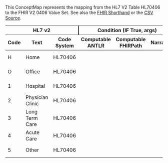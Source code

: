 
This ConceptMap represents the mapping from the HL7 V2 Table HL70406 to the FHIR V2 0406 Value Set. See also the <a href='https://github.com/HL7/v2-to-fhir/blob/master/tank/Table HL70406 to V2 0406.fsh'>FHIR Shorthand</a> or the <a href='https://github.com/HL7/v2-to-fhir/blob/master/mappings/codesystems/HL7 Concept Map_ OrganizationUnitType - Sheet1.csv'>CSV Source</a>.
<table class='grid'><thead>
<tr><th colspan='3' style='border-right: 2px solid black;'>HL7 v2</th><th colspan='3' style='border-right: 2px solid black;'>Condition (IF True, args)</th><th colspan='4'>HL7 FHIR</th><th rowspan='2'>Comments</th></tr>
<tr><th>Code</th><th>Text</th><th>Code System</th><th>Computable ANTLR</th><th>Computable FHIRPath</th><th>Narrative</th><th>Code</th><th>Proposed Extension</th><th>Display</th><th>Code System</th></tr></thead>
<tbody>
<tr><td>H</td><td>Home</td><td style='border-right: 2px'>HL70406</td><td></td><td></td><td style='border-right: 2px'></td><td>H</td><td></td><td>Home</td><td><a href='https://hl7.org/fhir/R4/v2/0406/index.html'>http://terminology.hl7.org/CodeSystem/v2-0406</a></td><td></td></tr>
<tr><td>O</td><td>Office</td><td style='border-right: 2px'>HL70406</td><td></td><td></td><td style='border-right: 2px'></td><td>O</td><td></td><td>Office</td><td><a href='https://hl7.org/fhir/R4/v2/0406/index.html'>http://terminology.hl7.org/CodeSystem/v2-0406</a></td><td></td></tr>
<tr><td>1</td><td>Hospital</td><td style='border-right: 2px'>HL70406</td><td></td><td></td><td style='border-right: 2px'></td><td>1</td><td></td><td>Hospital</td><td><a href='https://hl7.org/fhir/R4/v2/0406/index.html'>http://terminology.hl7.org/CodeSystem/v2-0406</a></td><td></td></tr>
<tr><td>2</td><td>Physician Clinic</td><td style='border-right: 2px'>HL70406</td><td></td><td></td><td style='border-right: 2px'></td><td>2</td><td></td><td>Physician Clinic</td><td><a href='https://hl7.org/fhir/R4/v2/0406/index.html'>http://terminology.hl7.org/CodeSystem/v2-0406</a></td><td></td></tr>
<tr><td>3</td><td>Long Term Care</td><td style='border-right: 2px'>HL70406</td><td></td><td></td><td style='border-right: 2px'></td><td>3</td><td></td><td>Long Term Care</td><td><a href='https://hl7.org/fhir/R4/v2/0406/index.html'>http://terminology.hl7.org/CodeSystem/v2-0406</a></td><td></td></tr>
<tr><td>4</td><td>Acute Care</td><td style='border-right: 2px'>HL70406</td><td></td><td></td><td style='border-right: 2px'></td><td>4</td><td></td><td>Acute Care</td><td><a href='https://hl7.org/fhir/R4/v2/0406/index.html'>http://terminology.hl7.org/CodeSystem/v2-0406</a></td><td></td></tr>
<tr><td>5</td><td>Other</td><td style='border-right: 2px'>HL70406</td><td></td><td></td><td style='border-right: 2px'></td><td>5</td><td></td><td>Other</td><td><a href='https://hl7.org/fhir/R4/v2/0406/index.html'>http://terminology.hl7.org/CodeSystem/v2-0406</a></td><td></td></tr>
</tbody></table>
